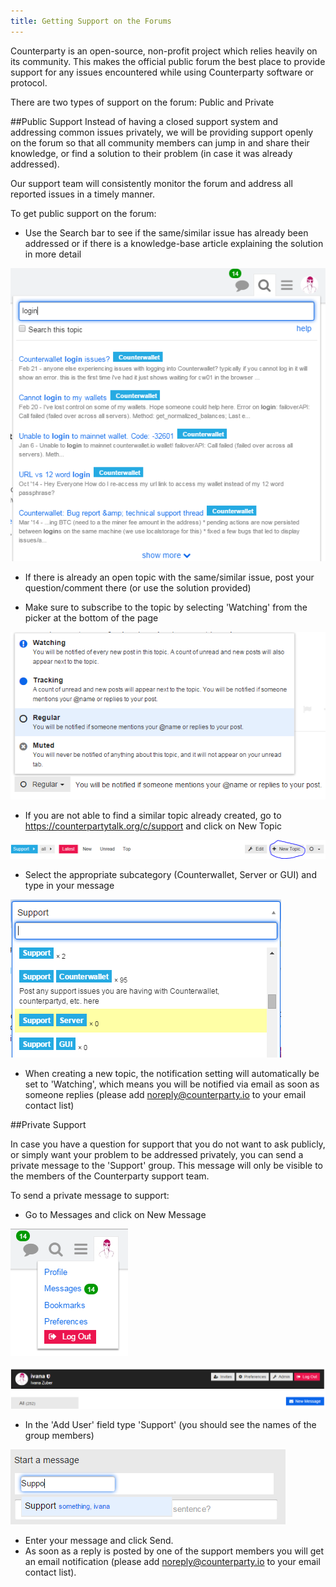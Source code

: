 ```yaml
---
title: Getting Support on the Forums
---
```



Counterparty is an open-source, non-profit project which relies heavily on its community. This makes the official public forum the best place to provide support for any issues encountered while using Counterparty software or protocol.

There are two types of support on the forum: Public and Private

##Public Support
Instead of having a closed support system and addressing common issues privately, we will be providing support openly on the forum so that all community members can jump in and share their knowledge, or find a solution to their problem (in case it was already addressed).

Our support team will consistently monitor the forum and address all reported issues in a timely manner.

To get public support on the forum:

- Use the Search bar to see if the same/similar issue has already been
addressed or if there is a knowledge-base article explaining the
solution in more detail

![](../../static/img/support/support_1.png)

- If there is already an open topic with the same/similar issue, post your question/comment there (or use the solution provided)

- Make sure to subscribe to the topic by selecting 'Watching' from the picker at the bottom of the page

![](../../static/img/support/support_2.png)

- If you are not able to find a similar topic already created, go to https://counterpartytalk.org/c/support and click on New Topic

![](../../static/img/support/support_3.png)

- Select the appropriate subcategory (Counterwallet, Server or GUI) and type in your message

![](../../static/img/support/support_4.png)

- When creating a new topic, the notification setting will automatically be set to 'Watching', which means you will be notified via email as soon as someone replies (please add noreply@counterparty.io to your email contact list)



##Private Support

In case you have a question for support that you do not want to ask publicly, or simply want your problem to be addressed privately, you can send a private message to the 'Support' group. This message will only be visible to the members of the Counterparty support team.

To send a private message to support:

- Go to Messages and click on New Message

![](../../static/img/support/support_5.png)


![](../../static/img/support/support_6.png)

- In the 'Add User' field type 'Support' (you should see the names of the group members)

![](../../static/img/support/support_7.png)

- Enter your message and click Send.
- As soon as a reply is posted by one of the support members you will get an email notification (please add noreply@counterparty.io to your email contact list).